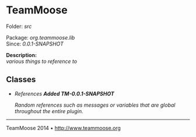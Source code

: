 TeamMoose
===========
Folder: <i>src</i><p>
Package: <i>org.teammoose.lib</i><br>
Since: <i>0.0.1-SNAPSHOT</i><p>
<b>Description:</b><br>
<i>various things to reference to</i><p>

Classes
---

- <i>References</i>
<i><b>Added TM-0.0.1-SNAPSHOT</b>
	
	Random references such as messages or variables that 
	are global throughout the entire plugin.
</i>

---
TeamMoose 2014 • http://www.teammoose.org